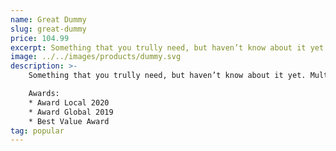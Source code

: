 ```yaml
---
name: Great Dummy
slug: great-dummy
price: 104.99
excerpt: Something that you trully need, but haven’t know about it yet
image: ../../images/products/dummy.svg
description: >-
    Something that you trully need, but haven’t know about it yet. Multiple winner of Community Awarads.

    Awards:
    * Award Local 2020
    * Award Global 2019 
    * Best Value Award
tag: popular
---
```

